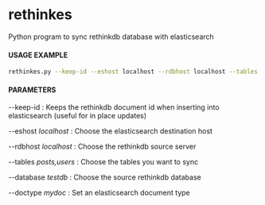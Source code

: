 # rethinkes
Python program to sync rethinkdb database with elasticsearch


#### USAGE EXAMPLE 

```bash
rethinkes.py --keep-id --eshost localhost --rdbhost localhost --tables posts --database backend
```

#### PARAMETERS

--keep-id : Keeps the rethinkdb document id when inserting into elasticsearch (useful for in place updates)

--eshost *localhost* : Choose the elasticsearch destination host

--rdbhost *localhost* : Choose the rethinkdb source server

--tables *posts,users* : Choose the tables you want to sync

--database *testdb* :  Choose the source rethinkdb database

--doctype *mydoc* : Set an elasticsearch document type
